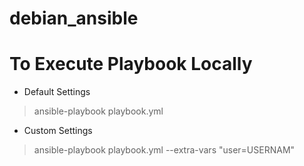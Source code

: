 # debian_ansible

# To Execute Playbook Locally
- Default Settings
> ansible-playbook playbook.yml
- Custom Settings
> ansible-playbook playbook.yml --extra-vars "user=USERNAM"
